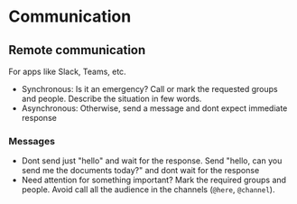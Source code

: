 # Communication

## Remote communication
For apps like Slack, Teams, etc.

- Synchronous: Is it an emergency? Call or mark the requested groups and people. Describe the situation in few words.
- Asynchronous: Otherwise, send a message and dont expect immediate response

### Messages  
  
- Dont send just "hello" and wait for the response. Send "hello, can you send me the documents today?" and dont wait for the response
- Need attention for something important? Mark the required groups and people. Avoid call all the audience in the channels (`@here`, `@channel`).

